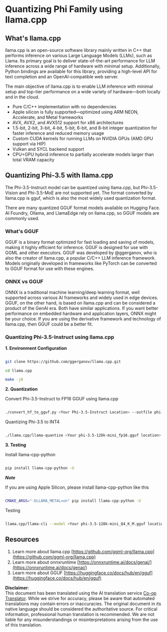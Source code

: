 <!--
CO_OP_TRANSLATOR_METADATA:
{
  "original_hash": "462bddc47427d8785f3c9fd817b346fe",
  "translation_date": "2025-07-16T22:05:15+00:00",
  "source_file": "md/01.Introduction/04/UsingLlamacppQuantifyingPhi.md",
  "language_code": "en"
}
-->
# **Quantizing Phi Family using llama.cpp**

## **What's llama.cpp**

llama.cpp is an open-source software library mainly written in C++ that performs inference on various Large Language Models (LLMs), such as Llama. Its primary goal is to deliver state-of-the-art performance for LLM inference across a wide range of hardware with minimal setup. Additionally, Python bindings are available for this library, providing a high-level API for text completion and an OpenAI-compatible web server.

The main objective of llama.cpp is to enable LLM inference with minimal setup and top-tier performance on a wide variety of hardware—both locally and in the cloud.

- Pure C/C++ implementation with no dependencies
- Apple silicon is fully supported—optimized using ARM NEON, Accelerate, and Metal frameworks
- AVX, AVX2, and AVX512 support for x86 architectures
- 1.5-bit, 2-bit, 3-bit, 4-bit, 5-bit, 6-bit, and 8-bit integer quantization for faster inference and reduced memory usage
- Custom CUDA kernels for running LLMs on NVIDIA GPUs (AMD GPU support via HIP)
- Vulkan and SYCL backend support
- CPU+GPU hybrid inference to partially accelerate models larger than total VRAM capacity

## **Quantizing Phi-3.5 with llama.cpp**

The Phi-3.5-Instruct model can be quantized using llama.cpp, but Phi-3.5-Vision and Phi-3.5-MoE are not supported yet. The format converted by llama.cpp is gguf, which is also the most widely used quantization format.

There are many quantized GGUF format models available on Hugging Face. AI Foundry, Ollama, and LlamaEdge rely on llama.cpp, so GGUF models are commonly used.

### **What's GGUF**

GGUF is a binary format optimized for fast loading and saving of models, making it highly efficient for inference. GGUF is designed for use with GGML and other executors. GGUF was developed by @ggerganov, who is also the creator of llama.cpp, a popular C/C++ LLM inference framework. Models originally developed in frameworks like PyTorch can be converted to GGUF format for use with these engines.

### **ONNX vs GGUF**

ONNX is a traditional machine learning/deep learning format, well supported across various AI frameworks and widely used in edge devices. GGUF, on the other hand, is based on llama.cpp and can be considered a product of the GenAI era. Both have similar applications. If you want better performance on embedded hardware and application layers, ONNX might be your choice. If you are using the derivative framework and technology of llama.cpp, then GGUF could be a better fit.

### **Quantizing Phi-3.5-Instruct using llama.cpp**

**1. Environment Configuration**


```bash

git clone https://github.com/ggerganov/llama.cpp.git

cd llama.cpp

make -j8

```


**2. Quantization**

Convert Phi-3.5-Instruct to FP16 GGUF using llama.cpp


```bash

./convert_hf_to_gguf.py <Your Phi-3.5-Instruct Location> --outfile phi-3.5-128k-mini_fp16.gguf

```

Quantizing Phi-3.5 to INT4


```bash

./llama.cpp/llama-quantize <Your phi-3.5-128k-mini_fp16.gguf location> ./gguf/phi-3.5-128k-mini_Q4_K_M.gguf Q4_K_M

```


**3. Testing**

Install llama-cpp-python


```bash

pip install llama-cpp-python -U

```

***Note*** 

If you are using Apple Silicon, please install llama-cpp-python like this


```bash

CMAKE_ARGS="-DLLAMA_METAL=on" pip install llama-cpp-python -U

```

Testing 


```bash

llama.cpp/llama-cli --model <Your phi-3.5-128k-mini_Q4_K_M.gguf location> --prompt "<|user|>\nCan you introduce .NET<|end|>\n<|assistant|>\n"  --gpu-layers 10

```



## **Resources**

1. Learn more about llama.cpp [https://github.com/ggml-org/llama.cpp](https://github.com/ggml-org/llama.cpp)
2. Learn more about onnxruntime [https://onnxruntime.ai/docs/genai/](https://onnxruntime.ai/docs/genai/)
3. Learn more about GGUF [https://huggingface.co/docs/hub/en/gguf](https://huggingface.co/docs/hub/en/gguf)

**Disclaimer**:  
This document has been translated using the AI translation service [Co-op Translator](https://github.com/Azure/co-op-translator). While we strive for accuracy, please be aware that automated translations may contain errors or inaccuracies. The original document in its native language should be considered the authoritative source. For critical information, professional human translation is recommended. We are not liable for any misunderstandings or misinterpretations arising from the use of this translation.